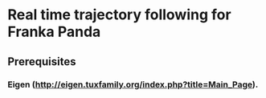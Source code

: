 # Real time trajectory following for Franka Panda
## Prerequisites
### Eigen (http://eigen.tuxfamily.org/index.php?title=Main_Page).
